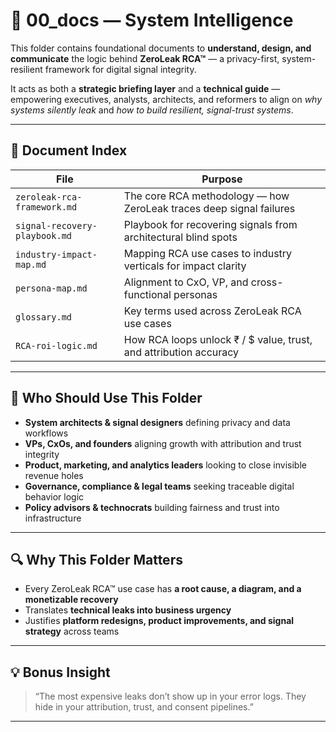 # 📂 00_docs — System Intelligence

This folder contains foundational documents to **understand, design, and communicate** the logic behind **ZeroLeak RCA™** — a privacy-first, system-resilient framework for digital signal integrity.

It acts as both a **strategic briefing layer** and a **technical guide** — empowering executives, analysts, architects, and reformers to align on *why systems silently leak* and *how to build resilient, signal-trust systems*.

---

## 📑 Document Index

| File | Purpose |
|------|---------|
| `zeroleak-rca-framework.md` | The core RCA methodology — how ZeroLeak traces deep signal failures |
| `signal-recovery-playbook.md` | Playbook for recovering signals from architectural blind spots |
| `industry-impact-map.md` | Mapping RCA use cases to industry verticals for impact clarity |
| `persona-map.md` | Alignment to CxO, VP, and cross-functional personas |
| `glossary.md` | Key terms used across ZeroLeak RCA use cases |
| `RCA-roi-logic.md` | How RCA loops unlock ₹ / $ value, trust, and attribution accuracy |

---

## 🎯 Who Should Use This Folder

- **System architects & signal designers** defining privacy and data workflows
- **VPs, CxOs, and founders** aligning growth with attribution and trust integrity
- **Product, marketing, and analytics leaders** looking to close invisible revenue holes
- **Governance, compliance & legal teams** seeking traceable digital behavior logic
- **Policy advisors & technocrats** building fairness and trust into infrastructure

---

## 🔍 Why This Folder Matters

- Every ZeroLeak RCA™ use case has **a root cause, a diagram, and a monetizable recovery**
- Translates **technical leaks into business urgency**
- Justifies **platform redesigns, product improvements, and signal strategy** across teams

---

## 💡 Bonus Insight

> “The most expensive leaks don’t show up in your error logs. They hide in your attribution, trust, and consent pipelines.”

---
